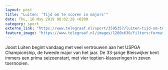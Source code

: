 ```yaml
---
layout: post
title: "Luiten: ’Tijd om te scoren in majors’"
date: Thu, 16 May 2019 08:02:28 +0200
category: sport
externe_link: "https://www.telegraaf.nl/sport/3595357/luiten-tijd-om-te-scoren-in-majors"
feature_image: "https://www.telegraaf.nl/images/1200x630/filters:format(jpeg):quality(80)/cdn-kiosk-api.telegraaf.nl/31280e0e-77a0-11e9-98be-0217670beecd.jpg"
---
```


<p class="intro">Joost Luiten begint vandaag met veel vertrouwen aan het USPGA Championship, de tweede major van het jaar. De 33-jarige Bleiswijker kent immers een prima seizoenstart, met vier toptien-klasseringen in zeven toernooien.</p>
